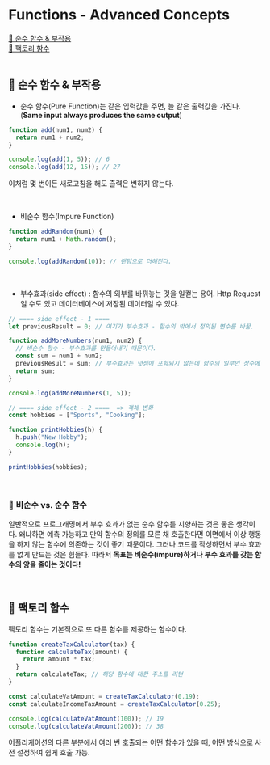 # Functions - Advanced Concepts

[📌 순수 함수 & 부작용](#📌-순수-함수--부작용)<br>
[📌 팩토리 함수](#📌-팩토리-함수)<br>
<br>

## 📌 순수 함수 & 부작용

- 순수 함수(Pure Function)는 같은 입력값을 주면, 늘 같은 출력값을 가진다.(**Same input always produces the same output**)

```javascript
function add(num1, num2) {
  return num1 + num2;
}

console.log(add(1, 5)); // 6
console.log(add(12, 15)); // 27
```

이처럼 몇 번이든 새로고침을 해도 출력은 변하지 않는다.

<br>

- 비순수 함수(Impure Function)

```javascript
function addRandom(num1) {
  return num1 + Math.random();
}

console.log(addRandom(10)); // 랜덤으로 더해진다.
```

<br>

- 부수효과(side effect) : 함수의 외부를 바꿔놓는 것을 일컫는 용어. Http Request일 수도 있고 데이터베이스에 저장된 데이터일 수 있다.

```javascript
// ==== side effect - 1 ====
let previousResult = 0; // 여기가 부수효과 - 함수의 밖에서 정의된 변수를 바꿈.

function addMoreNumbers(num1, num2) {
  // 비순수 함수 - 부수효과를 만들어내기 때문이다.
  const sum = num1 + num2;
  previousResult = sum; // 부수효과는 덧셈에 포함되지 않는데 함수의 일부인 상수에 저장.
  return sum;
}

console.log(addMoreNumbers(1, 5));

// ==== side effect - 2 ====  => 객체 변화
const hobbies = ["Sports", "Cooking"];

function printHobbies(h) {
  h.push("New Hobby");
  console.log(h);
}

printHobbies(hobbies);
```

<br>

### 📖 비순수 vs. 순수 함수

일반적으로 프로그래밍에서 부수 효과가 없는 순수 함수를 지향하는 것은 좋은 생각이다. 왜냐하면 예측 가능하고 만약 함수의 정의를 모른 채 호출한다면 이면에서 이상 행동을 하지 않는 함수에 의존하는 것이 좋기 때문이다. 그러나 코드를 작성하면서 부수 효과를 없게 만드는 것은 힘들다. 따라서 **목표는 비순수(impure)하거나 부수 효과를 갖는 함수의 양을 줄이는 것이다!**

<br>

## 📌 팩토리 함수

팩토리 함수는 기본적으로 또 다른 함수를 제공하는 함수이다.

```javascript
function createTaxCalculator(tax) {
  function calculateTax(amount) {
    return amount * tax;
  }
  return calculateTax; // 해당 함수에 대한 주소를 리턴
}

const calculateVatAmount = createTaxCalculator(0.19);
const calculateIncomeTaxAmount = createTaxCalculator(0.25);

console.log(calculateVatAmount(100)); // 19
console.log(calculateVatAmount(200)); // 38
```

어플리케이션의 다른 부분에서 여러 번 호출되는 어떤 함수가 있을 때, 어떤 방식으로 사전 설정하여 쉽게 호출 가능.
